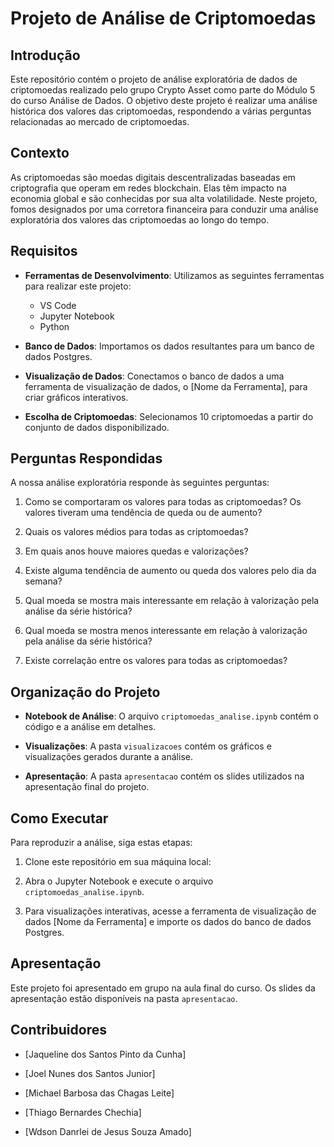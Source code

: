 # Projeto de Análise de Criptomoedas

## Introdução

Este repositório contém o projeto de análise exploratória de dados de criptomoedas realizado pelo grupo Crypto Asset como parte do Módulo 5 do curso Análise de Dados. O objetivo deste projeto é realizar uma análise histórica dos valores das criptomoedas, respondendo a várias perguntas relacionadas ao mercado de criptomoedas.

## Contexto

As criptomoedas são moedas digitais descentralizadas baseadas em criptografia que operam em redes blockchain. Elas têm impacto na economia global e são conhecidas por sua alta volatilidade. Neste projeto, fomos designados por uma corretora financeira para conduzir uma análise exploratória dos valores das criptomoedas ao longo do tempo.

## Requisitos

- **Ferramentas de Desenvolvimento**: Utilizamos as seguintes ferramentas para realizar este projeto:

  - VS Code
  - Jupyter Notebook
  - Python

- **Banco de Dados**: Importamos os dados resultantes para um banco de dados Postgres.

- **Visualização de Dados**: Conectamos o banco de dados a uma ferramenta de visualização de dados, o [Nome da Ferramenta], para criar gráficos interativos.

- **Escolha de Criptomoedas**: Selecionamos 10 criptomoedas a partir do conjunto de dados disponibilizado.

## Perguntas Respondidas

A nossa análise exploratória responde às seguintes perguntas:

1. Como se comportaram os valores para todas as criptomoedas? Os valores tiveram uma tendência de queda ou de aumento?

2. Quais os valores médios para todas as criptomoedas?

3. Em quais anos houve maiores quedas e valorizações?

4. Existe alguma tendência de aumento ou queda dos valores pelo dia da semana?

5. Qual moeda se mostra mais interessante em relação à valorização pela análise da série histórica?

6. Qual moeda se mostra menos interessante em relação à valorização pela análise da série histórica?

7. Existe correlação entre os valores para todas as criptomoedas?

## Organização do Projeto

- **Notebook de Análise**: O arquivo `criptomoedas_analise.ipynb` contém o código e a análise em detalhes.

- **Visualizações**: A pasta `visualizacoes` contém os gráficos e visualizações gerados durante a análise.

- **Apresentação**: A pasta `apresentacao` contém os slides utilizados na apresentação final do projeto.

## Como Executar

Para reproduzir a análise, siga estas etapas:

1. Clone este repositório em sua máquina local:

2. Abra o Jupyter Notebook e execute o arquivo `criptomoedas_analise.ipynb`.

3. Para visualizações interativas, acesse a ferramenta de visualização de dados [Nome da Ferramenta] e importe os dados do banco de dados Postgres.

## Apresentação

Este projeto foi apresentado em grupo na aula final do curso. Os slides da apresentação estão disponíveis na pasta `apresentacao`.

## Contribuidores

- [Jaqueline dos Santos Pinto da Cunha]

- [Joel Nunes dos Santos Junior]

- [Michael Barbosa das Chagas Leite]

- [Thiago Bernardes Chechia]

- [Wdson Danrlei de Jesus Souza Amado]
